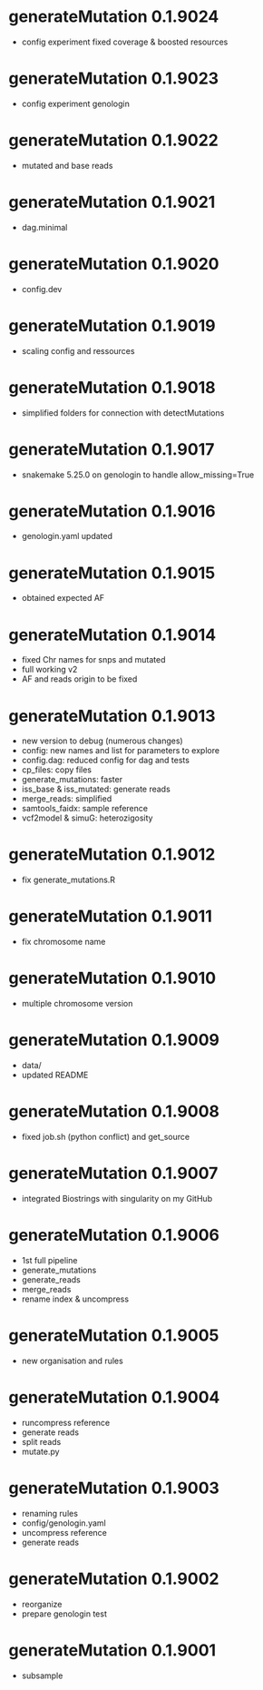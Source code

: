 # generateMutation 0.1.9024
* config experiment fixed coverage & boosted resources

# generateMutation 0.1.9023
* config experiment genologin

# generateMutation 0.1.9022
* mutated and base reads

# generateMutation 0.1.9021
* dag.minimal

# generateMutation 0.1.9020
* config.dev

# generateMutation 0.1.9019
* scaling config and ressources

# generateMutation 0.1.9018
* simplified folders for connection with detectMutations

# generateMutation 0.1.9017
* snakemake 5.25.0 on genologin to handle allow_missing=True

# generateMutation 0.1.9016
* genologin.yaml updated

# generateMutation 0.1.9015
* obtained expected AF

# generateMutation 0.1.9014
* fixed Chr names for snps and mutated
* full working v2
* AF and reads origin to be fixed

# generateMutation 0.1.9013
* new version to debug (numerous changes)
* config: new names and list for parameters to explore
* config.dag: reduced config for dag and tests
* cp_files: copy files
* generate_mutations: faster
* iss_base & iss_mutated: generate reads
* merge_reads: simplified
* samtools_faidx: sample reference
* vcf2model & simuG: heterozigosity

# generateMutation 0.1.9012
* fix generate_mutations.R

# generateMutation 0.1.9011
* fix chromosome name

# generateMutation 0.1.9010
* multiple chromosome version

# generateMutation 0.1.9009
* data/
* updated README

# generateMutation 0.1.9008
* fixed job.sh (python conflict) and get_source

# generateMutation 0.1.9007
* integrated Biostrings with singularity on my GitHub

# generateMutation 0.1.9006
* 1st full pipeline
* generate_mutations
* generate_reads
* merge_reads
* rename index & uncompress

# generateMutation 0.1.9005
* new organisation and rules

# generateMutation 0.1.9004
* runcompress reference
* generate reads
* split reads
* mutate.py

# generateMutation 0.1.9003
* renaming rules
* config/genologin.yaml
* uncompress reference
* generate reads

# generateMutation 0.1.9002
* reorganize
* prepare genologin test

# generateMutation 0.1.9001
* subsample
